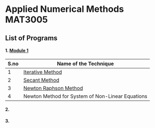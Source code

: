 # Applied Numerical Methods MAT3005


## List of Programs

#### 1. [Module 1](./Module_1)

| S.no | Name of the Technique |
| ---- | --------------------- |
| 1 | [Iterative Method](./Module_1/iterative_method.m) |
| 2 | [Secant Method](./Module_1/secant_method.m) |
| 3 | [Newton Raphson Method](./Module_1/newton_raphson_method.m) |
| 4 | Newton Method for System of Non-Linear Equations |


#### 2. [](./)


#### 3. [](./)
